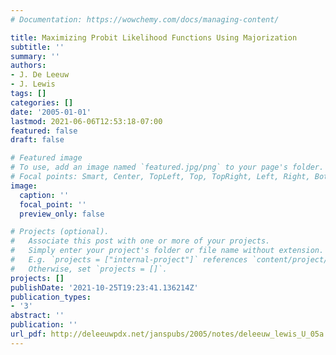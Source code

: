 ```yaml
---
# Documentation: https://wowchemy.com/docs/managing-content/

title: Maximizing Probit Likelihood Functions Using Majorization
subtitle: ''
summary: ''
authors:
- J. De Leeuw
- J. Lewis
tags: []
categories: []
date: '2005-01-01'
lastmod: 2021-06-06T12:53:18-07:00
featured: false
draft: false

# Featured image
# To use, add an image named `featured.jpg/png` to your page's folder.
# Focal points: Smart, Center, TopLeft, Top, TopRight, Left, Right, BottomLeft, Bottom, BottomRight.
image:
  caption: ''
  focal_point: ''
  preview_only: false

# Projects (optional).
#   Associate this post with one or more of your projects.
#   Simply enter your project's folder or file name without extension.
#   E.g. `projects = ["internal-project"]` references `content/project/deep-learning/index.md`.
#   Otherwise, set `projects = []`.
projects: []
publishDate: '2021-10-25T19:23:41.136214Z'
publication_types:
- '3'
abstract: ''
publication: ''
url_pdf: http://deleeuwpdx.net/janspubs/2005/notes/deleeuw_lewis_U_05a.pdf
---
```

